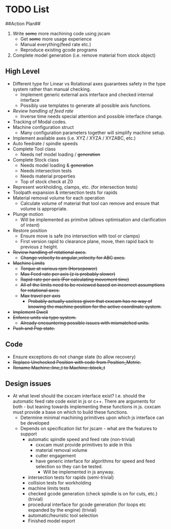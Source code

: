 # TODO List #

##Action Plan##
 1. Write ~~some~~ more machining code using jscam
    * Get ~~some~~ more usage experience
    * Manual everything(feed rate etc.)
    * Reproduce existing gcode programs
 2. Complete model generation (i.e. remove material from stock object)

## High Level ##
 * Different type for Linear vs Rotational axes guarantees safety in the type system rather than manual checking.
    - Implement generic external axis interface and checked internal interface
    - Possibly use templates to generate all possible axis functions.
 * *Review handling of feed rate*
    - Inverse time needs special attention and possible interface change.
 * Tracking of Modal codes.
 * Machine configuration struct
    - Many configuration parameters together will simplify machine setup.
 * Implement available axes (i.e. XYZ / XYZA / XYZABC, etc.)
 * Auto feedrate / spindle speeds
 * Complete Tool class
    - Needs nef model loading / ~~generation~~
 * Complete Stock class
    - Needs model loading & ~~generation~~
    - Needs intersection tests
    - Needs material properties
    - Top of stock check at Z0
 * Represent workholding, clamps, etc. (for intersection tests)
 * Toolpath expansion & intersection tests for rapids
 * Material removal volume for each operation
    - Calculate volume of material that tool can remove and ensure that volume is appropriate.
 * Plunge motion
    * Will be implemented as primitve (allows optimisation and clarification of intent)
 * Restore position
    - Ensure move is safe (no intersection with tool or clamps)
    - First version rapid to clearance plane, move, then rapid back to previous z height.
 * ~~Review handling of rotational axes.~~
    - ~~Change velocity to angular_velocity for ABC axes.~~
 * ~~Machine Limits~~
    - ~~Torque at various rpm (Horsepower)~~
    - ~~Max Feed rate per axis (z is probably slower)~~
    - ~~Rapid rate per axis (For calculating movement time)~~
    - ~~All of the limits need to be reviewed based on incorrect assumptions for rotational axes.~~
    - ~~Max travel per axis~~
       - ~~Probably actually useless given that cxxcam has no way of knowing the machine position for the active coordinate system.~~
 * ~~Implement Dwell~~
 * ~~Enforce units via type system.~~
    - ~~Already encountering possible issues with mismatched units.~~
 * ~~Push and Pop state.~~

## Code ##
 * Ensure exceptions do not change state (to allow recovery)
 * ~~Replace Unchecked Position with code from Position_Metric.~~
 * ~~Rename Machine::line_t to Machine::block_t~~

## Design issues ##
 * At what level should the cxxcam interface exist?
   I.e. should the automatic feed rate code exist in js or c++. There are arguments for both - but leaning towards implementing these functions in js. cxxcam must provide a base on which to build these functions.
    - Determine minimal machining primitives upon which js interface can be developed
    - Depends on specification list for jscam - what are the features to support
       * automatic spindle speed and feed rate (non-trivial)
          - cxxcam must provide primitives to aide in this
          - material removal volume
          - cutter engagement
          - have generic interface for algorithms for speed and feed selection so they can be tested. 
             - Will be implemented in js anyway.
       * intersection tests for rapids (semi-trivial)
       * collision tests for workholding
       * machine limits tests
       * checked gcode generation (check spindle is on for cuts, etc.) (trivial)
       * procedural interface for gcode generation (for loops etc expanded by the engine) (trivial)
       * automatic/heuristic tool selection
       * Finished model export
